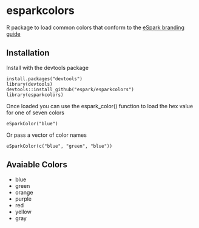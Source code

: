# esparkcolors
R package to load common colors that conform to the [eSpark branding guide](https://www.dropbox.com/s/hc1m47m3lnykbwp/Keynote%20Branding%20Guide.pdf)

## Installation
Install with the devtools package

    install.packages("devtools")
    library(devtools)
    devtools::install_github("espark/esparkcolors")
    library(esparkcolors)
    
Once loaded you can use the espark_color() function to load the hex value for one of seven colors

    eSparkColor("blue")

Or pass a vector of color names

    eSparkColor(c("blue", "green", "blue"))

## Avaiable Colors

* blue
* green
* orange
* purple
* red
* yellow
* gray

